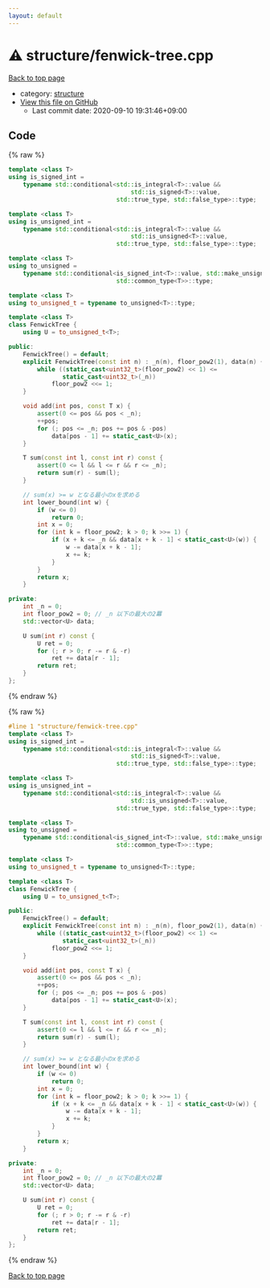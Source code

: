 ```yaml
---
layout: default
---
```


<!-- mathjax config similar to math.stackexchange -->
<script type="text/javascript" async
  src="https://cdnjs.cloudflare.com/ajax/libs/mathjax/2.7.5/MathJax.js?config=TeX-MML-AM_CHTML">
</script>
<script type="text/x-mathjax-config">
  MathJax.Hub.Config({
    TeX: { equationNumbers: { autoNumber: "AMS" }},
    tex2jax: {
      inlineMath: [ ['$','$'] ],
      processEscapes: true
    },
    "HTML-CSS": { matchFontHeight: false },
    displayAlign: "left",
    displayIndent: "2em"
  });
</script>

<script type="text/javascript" src="https://cdnjs.cloudflare.com/ajax/libs/jquery/3.4.1/jquery.min.js"></script>
<script src="https://cdn.jsdelivr.net/npm/jquery-balloon-js@1.1.2/jquery.balloon.min.js" integrity="sha256-ZEYs9VrgAeNuPvs15E39OsyOJaIkXEEt10fzxJ20+2I=" crossorigin="anonymous"></script>
<script type="text/javascript" src="../../assets/js/copy-button.js"></script>
<link rel="stylesheet" href="../../assets/css/copy-button.css" />


# :warning: structure/fenwick-tree.cpp

<a href="../../index.html">Back to top page</a>

* category: <a href="../../index.html#07414f4e15ca943e6cde032dec85d92f">structure</a>
* <a href="{{ site.github.repository_url }}/blob/master/structure/fenwick-tree.cpp">View this file on GitHub</a>
    - Last commit date: 2020-09-10 19:31:46+09:00




## Code

<a id="unbundled"></a>
{% raw %}
```cpp
template <class T>
using is_signed_int =
    typename std::conditional<std::is_integral<T>::value &&
                                  std::is_signed<T>::value,
                              std::true_type, std::false_type>::type;

template <class T>
using is_unsigned_int =
    typename std::conditional<std::is_integral<T>::value &&
                                  std::is_unsigned<T>::value,
                              std::true_type, std::false_type>::type;

template <class T>
using to_unsigned =
    typename std::conditional<is_signed_int<T>::value, std::make_unsigned<T>,
                              std::common_type<T>>::type;

template <class T>
using to_unsigned_t = typename to_unsigned<T>::type;

template <class T>
class FenwickTree {
    using U = to_unsigned_t<T>;

public:
    FenwickTree() = default;
    explicit FenwickTree(const int n) : _n(n), floor_pow2(1), data(n) {
        while ((static_cast<uint32_t>(floor_pow2) << 1) <=
               static_cast<uint32_t>(_n))
            floor_pow2 <<= 1;
    }

    void add(int pos, const T x) {
        assert(0 <= pos && pos < _n);
        ++pos;
        for (; pos <= _n; pos += pos & -pos)
            data[pos - 1] += static_cast<U>(x);
    }

    T sum(const int l, const int r) const {
        assert(0 <= l && l <= r && r <= _n);
        return sum(r) - sum(l);
    }

    // sum(x) >= w となる最小のxを求める
    int lower_bound(int w) {
        if (w <= 0)
            return 0;
        int x = 0;
        for (int k = floor_pow2; k > 0; k >>= 1) {
            if (x + k <= _n && data[x + k - 1] < static_cast<U>(w)) {
                w -= data[x + k - 1];
                x += k;
            }
        }
        return x;
    }

private:
    int _n = 0;
    int floor_pow2 = 0; // _n 以下の最大の2羃
    std::vector<U> data;

    U sum(int r) const {
        U ret = 0;
        for (; r > 0; r -= r & -r)
            ret += data[r - 1];
        return ret;
    }
};
```
{% endraw %}

<a id="bundled"></a>
{% raw %}
```cpp
#line 1 "structure/fenwick-tree.cpp"
template <class T>
using is_signed_int =
    typename std::conditional<std::is_integral<T>::value &&
                                  std::is_signed<T>::value,
                              std::true_type, std::false_type>::type;

template <class T>
using is_unsigned_int =
    typename std::conditional<std::is_integral<T>::value &&
                                  std::is_unsigned<T>::value,
                              std::true_type, std::false_type>::type;

template <class T>
using to_unsigned =
    typename std::conditional<is_signed_int<T>::value, std::make_unsigned<T>,
                              std::common_type<T>>::type;

template <class T>
using to_unsigned_t = typename to_unsigned<T>::type;

template <class T>
class FenwickTree {
    using U = to_unsigned_t<T>;

public:
    FenwickTree() = default;
    explicit FenwickTree(const int n) : _n(n), floor_pow2(1), data(n) {
        while ((static_cast<uint32_t>(floor_pow2) << 1) <=
               static_cast<uint32_t>(_n))
            floor_pow2 <<= 1;
    }

    void add(int pos, const T x) {
        assert(0 <= pos && pos < _n);
        ++pos;
        for (; pos <= _n; pos += pos & -pos)
            data[pos - 1] += static_cast<U>(x);
    }

    T sum(const int l, const int r) const {
        assert(0 <= l && l <= r && r <= _n);
        return sum(r) - sum(l);
    }

    // sum(x) >= w となる最小のxを求める
    int lower_bound(int w) {
        if (w <= 0)
            return 0;
        int x = 0;
        for (int k = floor_pow2; k > 0; k >>= 1) {
            if (x + k <= _n && data[x + k - 1] < static_cast<U>(w)) {
                w -= data[x + k - 1];
                x += k;
            }
        }
        return x;
    }

private:
    int _n = 0;
    int floor_pow2 = 0; // _n 以下の最大の2羃
    std::vector<U> data;

    U sum(int r) const {
        U ret = 0;
        for (; r > 0; r -= r & -r)
            ret += data[r - 1];
        return ret;
    }
};

```
{% endraw %}

<a href="../../index.html">Back to top page</a>

